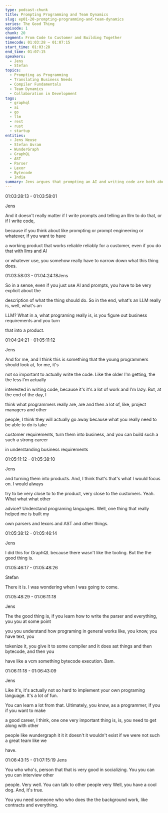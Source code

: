```yaml
---
type: podcast-chunk
title: Prompting Programming and Team Dynamics
slug: ep01-20-prompting-programming-and-team-dynamics
series: The Good Thing
episode: 1
chunk: 20
segment: From Code to Customer and Building Together
timecode: 01:03:28 – 01:07:15
start_time: 01:03:28
end_time: 01:07:15
speakers:
  - Jens
  - Stefan
topics:
  - Prompting as Programming
  - Translating Business Needs
  - Compiler Fundamentals
  - Team Dynamics
  - Collaboration in Development
tags:
  - graphql
  - ai
  - go
  - llm
  - rest
  - rust
  - startup
entities:
  - Jens Neuse
  - Stefan Avram
  - WunderGraph
  - GraphQL
  - AST
  - Parser
  - Lexor
  - Bytecode
  - India
summary: Jens argues that prompting an AI and writing code are both about translating business requirements into precise instructions, reinforcing that problem-solving matters more than syntax. He shares how building his own parsers and compilers for GraphQL deepened his understanding of programming, encouraging others to do the same. He stresses the value of teamwork, noting WunderGraph’s success came from diverse skills and strong collaboration, not just technical expertise
---
```



01:03:28:13 - 01:03:58:01

Jens

And it doesn't really matter if I write prompts and telling an lllm to do that, or if I write code,

because if you think about like prompting or prompt engineering or whatever, if you want to have

a working product that works reliable reliably for a customer, even if you do that with llms and AI

or whatever use, you somehow really have to narrow down what this thing does.

01:03:58:03 - 01:04:24:18Jens

So in a sense, even if you just use AI and prompts, you have to be very explicit about the

description of what the thing should do. So in the end, what's an LLM really is, well, what's an

LLM? What in a, what programing really is, is you figure out business requirements and you turn

that into a product.

01:04:24:21 - 01:05:11:12

Jens

And for me, and I think this is something that the young programmers should look at, for me, it's

not so important to actually write the code. Like the older I'm getting, the the less I'm actually

interested in writing code, because it's it's a lot of work and I'm lazy. But, at the end of the day, I

think what programmers really are, are and then a lot of, like, project managers and other

people, I think they will actually go away because what you really need to be able to do is take

customer requirements, turn them into business, and you can build such a such a strong career

in understanding business requirements

01:05:11:12 - 01:05:38:10

Jens

and turning them into products. And, I think that's that's what I would focus on. I would always

try to be very close to to the product, very close to the customers. Yeah. What what what other

advice? Understand programing languages. Well, one thing that really helped me is built my

own parsers and lexors and AST and other things.

01:05:38:12 - 01:05:46:14

Jens

I did this for GraphQL because there wasn't like the tooling. But the the good thing is.

01:05:46:17 - 01:05:48:26

Stefan

There it is. I was wondering when I was going to come.

01:05:48:29 - 01:06:11:18

Jens

The the good thing is, if you learn how to write the parser and everything, you you at some point

you you understand how programing in general works like, you know, you have text, you

tokenize it, you give it to some compiler and it does ast things and then bytecode, and then you

have like a vcm something bytecode execution. Bam.

01:06:11:18 - 01:06:43:09

Jens

Like it's, it's actually not so hard to implement your own programing language. It's a lot of fun.

You can learn a lot from that. Ultimately, you know, as a programmer, if you if you want to make

a good career, I think, one one very important thing is, is, you need to get along with other

people like wundergraph it it it doesn't it wouldn't exist if we were not such a great team like we

have.

01:06:43:15 - 01:07:15:19
Jens

You who who's, person that that is very good in socializing. You you can you can interview other

people. Very well. You can talk to other people very Well, you have a cool dog. And, it's true.

You you need someone who who does the the background work, like contracts and everything.

